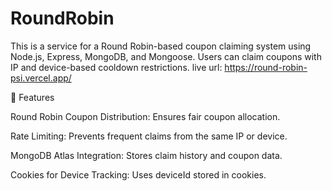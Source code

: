 # RoundRobin
This is a service for a Round Robin-based coupon claiming system using Node.js, Express, MongoDB, and Mongoose. Users can claim coupons with IP and device-based cooldown restrictions.
live url: https://round-robin-psi.vercel.app/


📌 Features

Round Robin Coupon Distribution: Ensures fair coupon allocation.

Rate Limiting: Prevents frequent claims from the same IP or device.

MongoDB Atlas Integration: Stores claim history and coupon data.

Cookies for Device Tracking: Uses deviceId stored in cookies.
